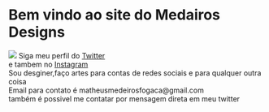 
<html>
<body>
<h1> Bem vindo ao site do Medairos Designs </h1>
<img src="https://cdn.dicionariopopular.com/imagens/lanso-a-braba-fdp-54n.jpg">
Siga meu perfil do <a href="https://twitter.com/DesignMedairos"> Twitter </a>
<br> e tambem no <a href="https://www.instagram.com/medeirosmf29/?hl=pt-br"> Instagram </a>
<br> Sou desginer,faço artes para contas de redes sociais e para qualquer outra coisa
<br> Email para contato é matheusmedeirosfogaca@gmail.com
<br> também é possivel me contatar por mensagem direta em meu twitter
</body>
</html>

